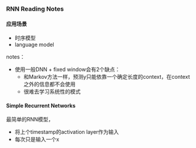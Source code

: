 ### RNN Reading Notes

#### 应用场景
- 时序模型
- language model

notes：
- 使用一般DNN + fixed window会有2个缺点：
  - 和Markov方法一样，预测y只能依靠一个确定长度的context，在context之外的信息都不会使用
  - 很难去学习系统性的模式
  
#### Simple Recurrent Networks

最简单的RNN模型，
- 将上个timestamp的activation layer作为输入
- 每次只是输入一个x
